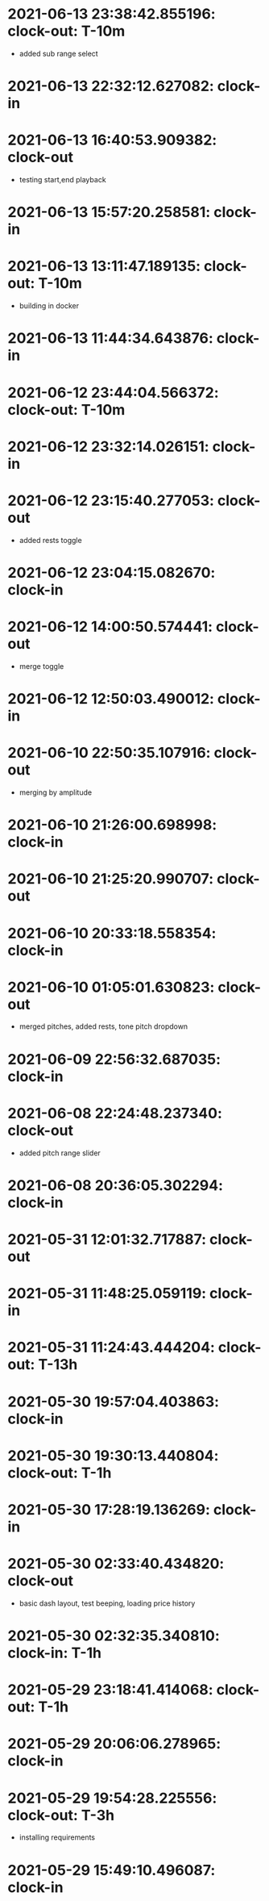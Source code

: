 # 2021-06-13 23:38:42.855196: clock-out: T-10m 

* added sub range select

# 2021-06-13 22:32:12.627082: clock-in

# 2021-06-13 16:40:53.909382: clock-out

* testing start,end playback

# 2021-06-13 15:57:20.258581: clock-in

# 2021-06-13 13:11:47.189135: clock-out: T-10m 

* building in docker

# 2021-06-13 11:44:34.643876: clock-in

# 2021-06-12 23:44:04.566372: clock-out: T-10m 


# 2021-06-12 23:32:14.026151: clock-in

# 2021-06-12 23:15:40.277053: clock-out

* added rests toggle

# 2021-06-12 23:04:15.082670: clock-in

# 2021-06-12 14:00:50.574441: clock-out

* merge toggle

# 2021-06-12 12:50:03.490012: clock-in

# 2021-06-10 22:50:35.107916: clock-out

* merging by amplitude

# 2021-06-10 21:26:00.698998: clock-in

# 2021-06-10 21:25:20.990707: clock-out


# 2021-06-10 20:33:18.558354: clock-in

# 2021-06-10 01:05:01.630823: clock-out

* merged pitches, added rests, tone pitch dropdown

# 2021-06-09 22:56:32.687035: clock-in

# 2021-06-08 22:24:48.237340: clock-out

* added pitch range slider

# 2021-06-08 20:36:05.302294: clock-in

# 2021-05-31 12:01:32.717887: clock-out


# 2021-05-31 11:48:25.059119: clock-in

# 2021-05-31 11:24:43.444204: clock-out: T-13h 


# 2021-05-30 19:57:04.403863: clock-in

# 2021-05-30 19:30:13.440804: clock-out: T-1h 


# 2021-05-30 17:28:19.136269: clock-in

# 2021-05-30 02:33:40.434820: clock-out

* basic dash layout, test beeping, loading price history

# 2021-05-30 02:32:35.340810: clock-in: T-1h 

# 2021-05-29 23:18:41.414068: clock-out: T-1h 


# 2021-05-29 20:06:06.278965: clock-in

# 2021-05-29 19:54:28.225556: clock-out: T-3h 

* installing requirements


# 2021-05-29 15:49:10.496087: clock-in

